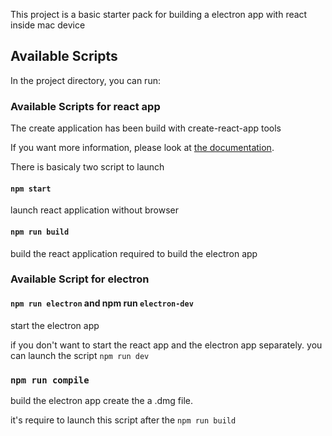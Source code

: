 This project is a basic starter pack for building a electron app with react inside mac device

## Available Scripts

In the project directory, you can run:

### Available Scripts for react app

The create application has been build with create-react-app tools

If you want more information, please look at [the documentation](https://github.com/facebook/create-react-app).

There is basicaly two script to launch

#### `npm start`

launch react application without browser

#### `npm run build`

build the react application required to build the electron app

### Available Script for electron

#### `npm run electron` and npm run `electron-dev`

start the electron app

if you don't want to start the react app and the electron app separately. you can launch the script `npm run dev`

### `npm run compile`

build the electron app create the a .dmg file.

it's require to launch this script after the `npm run build`

